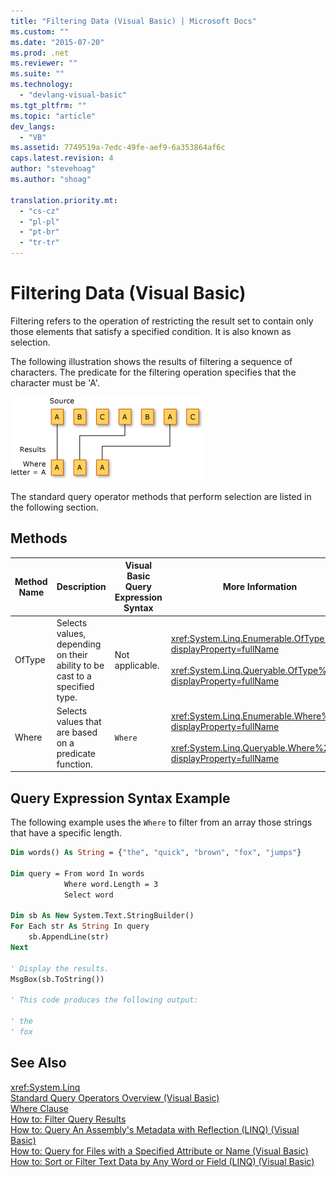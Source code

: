 ```yaml
---
title: "Filtering Data (Visual Basic) | Microsoft Docs"
ms.custom: ""
ms.date: "2015-07-20"
ms.prod: .net
ms.reviewer: ""
ms.suite: ""
ms.technology: 
  - "devlang-visual-basic"
ms.tgt_pltfrm: ""
ms.topic: "article"
dev_langs: 
  - "VB"
ms.assetid: 7749519a-7edc-49fe-aef9-6a353864af6c
caps.latest.revision: 4
author: "stevehoag"
ms.author: "shoag"

translation.priority.mt: 
  - "cs-cz"
  - "pl-pl"
  - "pt-br"
  - "tr-tr"
---
```

# Filtering Data (Visual Basic)
Filtering refers to the operation of restricting the result set to contain only those elements that satisfy a specified condition. It is also known as selection.  
  
 The following illustration shows the results of filtering a sequence of characters. The predicate for the filtering operation specifies that the character must be 'A'.  
  
 ![LINQ Filtering Operation](../../../../csharp/programming-guide/concepts/linq/media/linq_filter.png "LINQ_Filter")  
  
 The standard query operator methods that perform selection are listed in the following section.  
  
## Methods  
  
|Method Name|Description|Visual Basic Query Expression Syntax|More Information|  
|-----------------|-----------------|------------------------------------------|----------------------|  
|OfType|Selects values, depending on their ability to be cast to a specified type.|Not applicable.|<xref:System.Linq.Enumerable.OfType%2A?displayProperty=fullName><br /><br /> <xref:System.Linq.Queryable.OfType%2A?displayProperty=fullName>|  
|Where|Selects values that are based on a predicate function.|`Where`|<xref:System.Linq.Enumerable.Where%2A?displayProperty=fullName><br /><br /> <xref:System.Linq.Queryable.Where%2A?displayProperty=fullName>|  
  
## Query Expression Syntax Example  
 The following example uses the `Where` to filter from an array those strings that have a specific length.  
  
```vb  
Dim words() As String = {"the", "quick", "brown", "fox", "jumps"}  
  
Dim query = From word In words   
            Where word.Length = 3   
            Select word  
  
Dim sb As New System.Text.StringBuilder()  
For Each str As String In query  
    sb.AppendLine(str)  
Next  
  
' Display the results.  
MsgBox(sb.ToString())  
  
' This code produces the following output:  
  
' the  
' fox  
```  
  
## See Also  
 <xref:System.Linq>   
 [Standard Query Operators Overview (Visual Basic)](../../../../visual-basic/programming-guide/concepts/linq/standard-query-operators-overview.md)   
 [Where Clause](../../../../visual-basic/language-reference/queries/where-clause.md)   
 [How to: Filter Query Results](../../../../visual-basic/programming-guide/language-features/linq/how-to-filter-query-results-by-using-linq.md)   
 [How to: Query An Assembly's Metadata with Reflection (LINQ) (Visual Basic)](../../../../visual-basic/programming-guide/concepts/linq/how-to-query-an-assembly-s-metadata-with-reflection-linq.md)   
 [How to: Query for Files with a Specified Attribute or Name (Visual Basic)](../../../../visual-basic/programming-guide/concepts/linq/how-to-query-for-files-with-a-specified-attribute-or-name.md)   
 [How to: Sort or Filter Text Data by Any Word or Field (LINQ) (Visual Basic)](../../../../visual-basic/programming-guide/concepts/linq/how-to-sort-or-filter-text-data-by-any-word-or-field-linq.md)